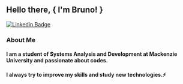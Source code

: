 ## Hello there, { I'm Bruno! }

[![Linkedin Badge](https://img.shields.io/badge/-LinkedIn-blue?style=plastic&logo=Linkedin&logoColor=white&link=https://www.linkedin.com/in/bruno-henrique-9bb89a18b/)](https://www.linkedin.com/in/bruno-henrique-9bb89a18b/)


### About Me

#### I am a student of Systems Analysis and Development at Mackenzie University and passionate about codes.
#### I always try to improve my skills and study new technologies.⚡
